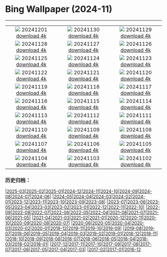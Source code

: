 # Bing Wallpaper (2024-11)
**************
| | | |
| :----: | :----: | :----: |
| ![](https://www.bing.com/th?id=OHR.FreudenbergHistoricHouses_DE-DE3863423728_1920x1080.jpg) 20241201 [download 4k](https://www.bing.com/th?id=OHR.FreudenbergHistoricHouses_DE-DE3863423728_UHD.jpg) | ![](https://www.bing.com/th?id=OHR.KilchurnAutumn_DE-DE0282904512_1920x1080.jpg) 20241130 [download 4k](https://www.bing.com/th?id=OHR.KilchurnAutumn_DE-DE0282904512_UHD.jpg) | ![](https://www.bing.com/th?id=OHR.MtStMichel_DE-DE3578803710_1920x1080.jpg) 20241129 [download 4k](https://www.bing.com/th?id=OHR.MtStMichel_DE-DE3578803710_UHD.jpg) |
| ![](https://www.bing.com/th?id=OHR.AssiniboineTS_DE-DE6120366928_1920x1080.jpg) 20241128 [download 4k](https://www.bing.com/th?id=OHR.AssiniboineTS_DE-DE6120366928_UHD.jpg) | ![](https://www.bing.com/th?id=OHR.SemoisRiver_DE-DE8856578235_1920x1080.jpg) 20241127 [download 4k](https://www.bing.com/th?id=OHR.SemoisRiver_DE-DE8856578235_UHD.jpg) | ![](https://www.bing.com/th?id=OHR.TrulliGrove_DE-DE7362573819_1920x1080.jpg) 20241126 [download 4k](https://www.bing.com/th?id=OHR.TrulliGrove_DE-DE7362573819_UHD.jpg) |
| ![](https://www.bing.com/th?id=OHR.RegensburgChristmasMarket_DE-DE8576246094_1920x1080.jpg) 20241125 [download 4k](https://www.bing.com/th?id=OHR.RegensburgChristmasMarket_DE-DE8576246094_UHD.jpg) | ![](https://www.bing.com/th?id=OHR.SonomaCoast_DE-DE6907667505_1920x1080.jpg) 20241124 [download 4k](https://www.bing.com/th?id=OHR.SonomaCoast_DE-DE6907667505_UHD.jpg) | ![](https://www.bing.com/th?id=OHR.FibonacciAloe_DE-DE3602004497_1920x1080.jpg) 20241123 [download 4k](https://www.bing.com/th?id=OHR.FibonacciAloe_DE-DE3602004497_UHD.jpg) |
| ![](https://www.bing.com/th?id=OHR.ZafraCastle_DE-DE3961546434_1920x1080.jpg) 20241122 [download 4k](https://www.bing.com/th?id=OHR.ZafraCastle_DE-DE3961546434_UHD.jpg) | ![](https://www.bing.com/th?id=OHR.LionCubs_DE-DE4457487465_1920x1080.jpg) 20241121 [download 4k](https://www.bing.com/th?id=OHR.LionCubs_DE-DE4457487465_UHD.jpg) | ![](https://www.bing.com/th?id=OHR.BeyondSaype_DE-DE4165904776_1920x1080.jpg) 20241120 [download 4k](https://www.bing.com/th?id=OHR.BeyondSaype_DE-DE4165904776_UHD.jpg) |
| ![](https://www.bing.com/th?id=OHR.GermanyEuropeanWhiteBirchAutumn_DE-DE4170358667_1920x1080.jpg) 20241119 [download 4k](https://www.bing.com/th?id=OHR.GermanyEuropeanWhiteBirchAutumn_DE-DE4170358667_UHD.jpg) | ![](https://www.bing.com/th?id=OHR.PorthcawlLighthouse_DE-DE2845400826_1920x1080.jpg) 20241118 [download 4k](https://www.bing.com/th?id=OHR.PorthcawlLighthouse_DE-DE2845400826_UHD.jpg) | ![](https://www.bing.com/th?id=OHR.RedStag_DE-DE2144943138_1920x1080.jpg) 20241117 [download 4k](https://www.bing.com/th?id=OHR.RedStag_DE-DE2144943138_UHD.jpg) |
| ![](https://www.bing.com/th?id=OHR.FrieslandNetherlands_DE-DE2101104356_1920x1080.jpg) 20241116 [download 4k](https://www.bing.com/th?id=OHR.FrieslandNetherlands_DE-DE2101104356_UHD.jpg) | ![](https://www.bing.com/th?id=OHR.YiPengLanterns_DE-DE1312879989_1920x1080.jpg) 20241115 [download 4k](https://www.bing.com/th?id=OHR.YiPengLanterns_DE-DE1312879989_UHD.jpg) | ![](https://www.bing.com/th?id=OHR.ManarolaItaly_DE-DE4688511663_1920x1080.jpg) 20241114 [download 4k](https://www.bing.com/th?id=OHR.ManarolaItaly_DE-DE4688511663_UHD.jpg) |
| ![](https://www.bing.com/th?id=OHR.KelpForest_DE-DE3474015808_1920x1080.jpg) 20241113 [download 4k](https://www.bing.com/th?id=OHR.KelpForest_DE-DE3474015808_UHD.jpg) | ![](https://www.bing.com/th?id=OHR.MoselleValleyChurchTowerFall_DE-DE0272111000_1920x1080.jpg) 20241112 [download 4k](https://www.bing.com/th?id=OHR.MoselleValleyChurchTowerFall_DE-DE0272111000_UHD.jpg) | ![](https://www.bing.com/th?id=OHR.Banff24_DE-DE3210390625_1920x1080.jpg) 20241111 [download 4k](https://www.bing.com/th?id=OHR.Banff24_DE-DE3210390625_UHD.jpg) |
| ![](https://www.bing.com/th?id=OHR.YucatanFlamingos_DE-DE2009828774_1920x1080.jpg) 20241110 [download 4k](https://www.bing.com/th?id=OHR.YucatanFlamingos_DE-DE2009828774_UHD.jpg) | ![](https://www.bing.com/th?id=OHR.MoroccoMilkyWay_DE-DE1390989732_1920x1080.jpg) 20241109 [download 4k](https://www.bing.com/th?id=OHR.MoroccoMilkyWay_DE-DE1390989732_UHD.jpg) | ![](https://www.bing.com/th?id=OHR.GlacialRivers_DE-DE4755000150_1920x1080.jpg) 20241108 [download 4k](https://www.bing.com/th?id=OHR.GlacialRivers_DE-DE4755000150_UHD.jpg) |
| ![](https://www.bing.com/th?id=OHR.CanadaWolves_DE-DE4376564886_1920x1080.jpg) 20241107 [download 4k](https://www.bing.com/th?id=OHR.CanadaWolves_DE-DE4376564886_UHD.jpg) | ![](https://www.bing.com/th?id=OHR.ShiShiBeach_DE-DE0173093107_1920x1080.jpg) 20241106 [download 4k](https://www.bing.com/th?id=OHR.ShiShiBeach_DE-DE0173093107_UHD.jpg) | ![](https://www.bing.com/th?id=OHR.LencoisMaranhao_DE-DE9846218597_1920x1080.jpg) 20241105 [download 4k](https://www.bing.com/th?id=OHR.LencoisMaranhao_DE-DE9846218597_UHD.jpg) |
| ![](https://www.bing.com/th?id=OHR.CumbriaAutumn_DE-DE9239463628_1920x1080.jpg) 20241104 [download 4k](https://www.bing.com/th?id=OHR.CumbriaAutumn_DE-DE9239463628_UHD.jpg) | ![](https://www.bing.com/th?id=OHR.YucatanBiosphere_DE-DE7980917018_1920x1080.jpg) 20241103 [download 4k](https://www.bing.com/th?id=OHR.YucatanBiosphere_DE-DE7980917018_UHD.jpg) | ![](https://www.bing.com/th?id=OHR.BisonYellowstone_DE-DE2653068985_1920x1080.jpg) 20241102 [download 4k](https://www.bing.com/th?id=OHR.BisonYellowstone_DE-DE2653068985_UHD.jpg) |

### 历史归档：

|[2025-03](bing/2025-03/2025-03.md)|[2025-02](bing/2025-02/2025-02.md)|[2025-01](bing/2025-01/2025-01.md)|[2024-12](bing/2024-12/2024-12.md)|[2024-11](bing/2024-11/2024-11.md)|[2024-10](bing/2024-10/2024-10.md)|[2024-09](bing/2024-09/2024-09.md)|[2024-08](bing/2024-08/2024-08.md)|[2024-07](bing/2024-07/2024-07.md)|[2024-06](bing/2024-06/2024-06.md)|
|[2024-05](bing/2024-05/2024-05.md)|[2024-04](bing/2024-04/2024-04.md)|[2024-03](bing/2024-03/2024-03.md)|[2024-02](bing/2024-02/2024-02.md)|[2024-01](bing/2024-01/2024-01.md)|[2023-12](bing/2023-12/2023-12.md)|[2023-11](bing/2023-11/2023-11.md)|[2023-10](bing/2023-10/2023-10.md)|[2023-09](bing/2023-09/2023-09.md)|[2023-08](bing/2023-08/2023-08.md)|
|[2023-07](bing/2023-07/2023-07.md)|[2023-06](bing/2023-06/2023-06.md)|[2023-05](bing/2023-05/2023-05.md)|[2023-04](bing/2023-04/2023-04.md)|[2023-03](bing/2023-03/2023-03.md)|[2023-02](bing/2023-02/2023-02.md)|[2023-01](bing/2023-01/2023-01.md)|[2022-12](bing/2022-12/2022-12.md)|[2022-11](bing/2022-11/2022-11.md)|[2022-10](bing/2022-10/2022-10.md)|
|[2022-09](bing/2022-09/2022-09.md)|[2022-08](bing/2022-08/2022-08.md)|[2022-07](bing/2022-07/2022-07.md)|[2022-06](bing/2022-06/2022-06.md)|[2022-05](bing/2022-05/2022-05.md)|[2022-04](bing/2022-04/2022-04.md)|[2021-08](bing/2021-08/2021-08.md)|[2021-07](bing/2021-07/2021-07.md)|[2021-06](bing/2021-06/2021-06.md)|[2021-05](bing/2021-05/2021-05.md)|
|[2021-04](bing/2021-04/2021-04.md)|[2021-03](bing/2021-03/2021-03.md)|[2021-02](bing/2021-02/2021-02.md)|[2021-01](bing/2021-01/2021-01.md)|[2020-12](bing/2020-12/2020-12.md)|[2020-11](bing/2020-11/2020-11.md)|[2020-10](bing/2020-10/2020-10.md)|[2020-09](bing/2020-09/2020-09.md)|[2020-08](bing/2020-08/2020-08.md)|[2020-07](bing/2020-07/2020-07.md)|
|[2020-06](bing/2020-06/2020-06.md)|[2020-05](bing/2020-05/2020-05.md)|[2020-04](bing/2020-04/2020-04.md)|[2020-03](bing/2020-03/2020-03.md)|[2020-02](bing/2020-02/2020-02.md)|[2020-01](bing/2020-01/2020-01.md)|[2019-12](bing/2019-12/2019-12.md)|[2019-11](bing/2019-11/2019-11.md)|[2019-10](bing/2019-10/2019-10.md)|[2019-09](bing/2019-09/2019-09.md)|
|[2019-08](bing/2019-08/2019-08.md)|[2019-07](bing/2019-07/2019-07.md)|[2019-06](bing/2019-06/2019-06.md)|[2019-05](bing/2019-05/2019-05.md)|[2019-04](bing/2019-04/2019-04.md)|[2019-03](bing/2019-03/2019-03.md)|[2019-02](bing/2019-02/2019-02.md)|[2019-01](bing/2019-01/2019-01.md)|[2018-12](bing/2018-12/2018-12.md)|[2018-11](bing/2018-11/2018-11.md)|
|[2018-10](bing/2018-10/2018-10.md)|[2018-09](bing/2018-09/2018-09.md)|[2018-08](bing/2018-08/2018-08.md)|[2018-07](bing/2018-07/2018-07.md)|[2018-06](bing/2018-06/2018-06.md)|[2018-05](bing/2018-05/2018-05.md)|[2018-04](bing/2018-04/2018-04.md)|[2018-03](bing/2018-03/2018-03.md)|[2018-02](bing/2018-02/2018-02.md)|[2018-01](bing/2018-01/2018-01.md)|
|[2017-12](bing/2017-12/2017-12.md)|[2017-11](bing/2017-11/2017-11.md)|[2017-10](bing/2017-10/2017-10.md)|[2017-09](bing/2017-09/2017-09.md)|[2017-08](bing/2017-08/2017-08.md)|[2017-07](bing/2017-07/2017-07.md)|[2017-06](bing/2017-06/2017-06.md)|[2017-05](bing/2017-05/2017-05.md)|[2017-04](bing/2017-04/2017-04.md)|[2017-03](bing/2017-03/2017-03.md)|
|[2017-02](bing/2017-02/2017-02.md)|[2017-01](bing/2017-01/2017-01.md)|[2016-12](bing/2016-12/2016-12.md)